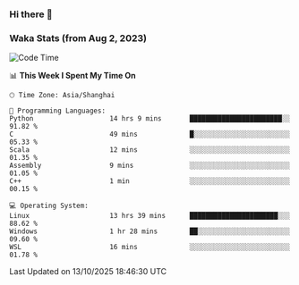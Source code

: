 ### Hi there 👋

### Waka Stats (from Aug 2, 2023)

<!--START_SECTION:waka-->
![Code Time](http://img.shields.io/badge/Code%20Time-1%2C125%20hrs%2031%20mins-blue)

📊 **This Week I Spent My Time On** 

```text
🕑︎ Time Zone: Asia/Shanghai

💬 Programming Languages: 
Python                   14 hrs 9 mins       ███████████████████████░░   91.82 % 
C                        49 mins             █░░░░░░░░░░░░░░░░░░░░░░░░   05.33 % 
Scala                    12 mins             ░░░░░░░░░░░░░░░░░░░░░░░░░   01.35 % 
Assembly                 9 mins              ░░░░░░░░░░░░░░░░░░░░░░░░░   01.05 % 
C++                      1 min               ░░░░░░░░░░░░░░░░░░░░░░░░░   00.15 % 

💻 Operating System: 
Linux                    13 hrs 39 mins      ██████████████████████░░░   88.62 % 
Windows                  1 hr 28 mins        ██░░░░░░░░░░░░░░░░░░░░░░░   09.60 % 
WSL                      16 mins             ░░░░░░░░░░░░░░░░░░░░░░░░░   01.78 % 
```


 Last Updated on 13/10/2025 18:46:30 UTC
<!--END_SECTION:waka-->
